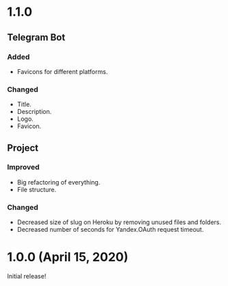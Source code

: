 # 1.1.0

## Telegram Bot

### Added

- Favicons for different platforms.

### Changed

- Title.
- Description.
- Logo.
- Favicon.

## Project

### Improved

- Big refactoring of everything.
- File structure.

### Changed

- Decreased size of slug on Heroku by removing unused files and folders.
- Decreased number of seconds for Yandex.OAuth request timeout.


# 1.0.0 (April 15, 2020)

Initial release!
